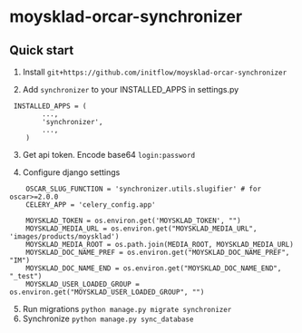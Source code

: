 # moysklad-orcar-synchronizer

Quick start
-----------
1. Install  ``git+https://github.com/initflow/moysklad-orcar-synchronizer`` 

2. Add ``synchronizer`` to your INSTALLED_APPS in settings.py

```
 INSTALLED_APPS = (
        ...,
        'synchronizer',
        ...,
    )
```

3. Get api token. Encode base64 ``login:password``

4. Configure django settings

```
    OSCAR_SLUG_FUNCTION = 'synchronizer.utils.slugifier' # for oscar>=2.0.0
    CELERY_APP = 'celery_config.app'
    
    MOYSKLAD_TOKEN = os.environ.get('MOYSKLAD_TOKEN', "")
    MOYSKLAD_MEDIA_URL = os.environ.get("MOYSKLAD_MEDIA_URL", 'images/products/moysklad')
    MOYSKLAD_MEDIA_ROOT = os.path.join(MEDIA_ROOT, MOYSKLAD_MEDIA_URL)
    MOYSKLAD_DOC_NAME_PREF = os.environ.get("MOYSKLAD_DOC_NAME_PREF", "IM")
    MOYSKLAD_DOC_NAME_END = os.environ.get("MOYSKLAD_DOC_NAME_END", "_test")
    MOYSKLAD_USER_LOADED_GROUP = os.environ.get("MOYSKLAD_USER_LOADED_GROUP", "")
```

5. Run migrations ``python manage.py migrate synchronizer``
6. Synchronize ``python manage.py sync_database``

